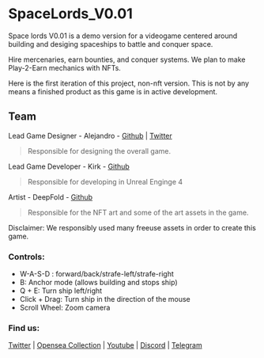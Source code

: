 # SpaceLords_V0.01

Space lords V0.01 is a demo version for a videogame centered around building and desiging spaceships to battle and conquer space.

Hire mercenaries, earn bounties, and conquer systems. We plan to make Play-2-Earn mechanics with NFTs.


Here is the first iteration of this project, non-nft version. This is not by any means a finished product as this game is in active development.


## Team

Lead Game Designer - Alejandro - [Github](https://github.com/iamcapote) | [Twitter](https://twitter.com/iamcapote) 

> Responsible for designing the overall game.


Lead Game Developer - Kirk - [Github](https://github.com/kirklogan1)

> Responsible for developing in Unreal Enginge 4


Artist - DeepFold - [Github](https://github.com/Deep-Fold)

> Responsible for the NFT art and some of the art assets in the game.



Disclaimer: We responsibly used many freeuse assets in order to create this game.

### Controls:
* W-A-S-D : forward/back/strafe-left/strafe-right
* B: Anchor mode (allows building and stops ship)
* Q + E: Turn ship left/right
* Click + Drag: Turn ship in the direction of the mouse
* Scroll Wheel: Zoom camera

### Find us:

[Twitter](https://twitter.com/spacelordsnft) | [Opensea Collection](https://opensea.io/collection/spacelords) | [Youtube](https://www.youtube.com/channel/UCQgr0ET8u0LUhMAyPOS9zwg) | [Discord](https://discord.com/invite/GcPbStHePD) | [Telegram](https://t.me/yieldmasters)

